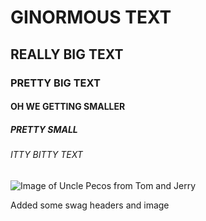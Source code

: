# GINORMOUS TEXT
## REALLY BIG TEXT
### PRETTY BIG TEXT
#### OH WE GETTING SMALLER
##### PRETTY SMALL
###### ITTY BITTY TEXT

![Image of Uncle Pecos from Tom and Jerry](https://static.wikia.nocookie.net/tomandjerry/images/5/5a/Pecos_Pest_-_Jerry_welcomes_Uncle_Pecos.PNG/revision/latest?cb=20150124215848)

Added some swag headers and image
